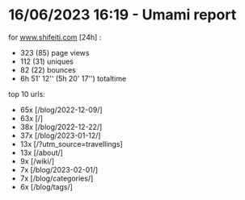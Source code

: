 # 16/06/2023 16:19 - Umami report
for www.shifeiti.com [24h] :

 - 323 (85) page views
 - 112 (31) uniques
 - 82 (22) bounces
 - 6h 51' 12'' (5h 20' 17'') totaltime


top 10 urls:
 - 65x [/blog/2022-12-09/]
 - 63x [/]
 - 38x [/blog/2022-12-22/]
 - 37x [/blog/2023-01-12/]
 - 13x [/?utm_source=travellings]
 - 13x [/about/]
 - 9x [/wiki/]
 - 7x [/blog/2023-02-01/]
 - 7x [/blog/categories/]
 - 6x [/blog/tags/]


